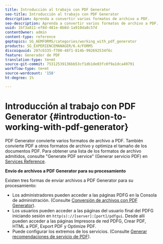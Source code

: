 ```yaml
---
title: Introducción al trabajo con PDF Generator
seo-title: Introducción al trabajo con PDF Generator
description: Aprenda a convertir varios formatos de archivo a PDF.
seo-description: Aprenda a convertir varios formatos de archivo a PDF.
uuid: 1bf3a811-ef8d-481e-8b8d-1a910da8c57d
contentOwner: admin
content-type: reference
geptopics: SG_AEMFORMS/categories/working_with_pdf_generator
products: SG_EXPERIENCEMANAGER/6.4/FORMS
discoiquuid: 207c6335-f700-48f1-814b-992692534f6c
feature: Generador de PDF
translation-type: tm+mt
source-git-commit: 75312539136bb53cf1db1de03fc0f9a1dca49791
workflow-type: tm+mt
source-wordcount: '158'
ht-degree: 1%

---
```



# Introducción al trabajo con PDF Generator {#introduction-to-working-with-pdf-generator}

PDF Generator convierte varios formatos de archivo a PDF. También convierte PDF a otros formatos de archivo y optimiza el tamaño de los documentos PDF. Para obtener una lista de los formatos de archivo admitidos, consulte &quot;Generate PDF service&quot; (Generar servicio PDF) en [Services Reference](https://www.adobe.com/go/learn_aemforms_services_63).

**Envío de archivos a PDF Generator para su procesamiento**

Existen tres formas de enviar archivos a PDF Generator para su procesamiento:

* Los administradores pueden acceder a las páginas PDFG en la Consola de administración. (Consulte [Conversión de archivos con PDF Generator](/help/forms/using/admin-help/converting-files-using-pdf-generator.md)).
* Los usuarios pueden acceder a las páginas del usuario final del PDFG iniciando sesión en `http(s)://[server]:[port]/pdfgui`. Desde allí pueden acceder a las páginas Impresora de red PDFG, Crear PDF, HTML a PDF, Export PDF y Optimize PDF.
* Puede configurar los extremos de los servicios. (Consulte <!--Fix broken link Managing Endpoints and --> [Generar recomendaciones de servicio de PDF](/help/forms/using/admin-help/configuring-watched-folder-endpoints.md#generate-pdf-service-recommendations)).

